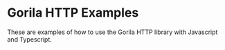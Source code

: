 # Gorila HTTP Examples

These are examples of how to use the Gorila HTTP library with Javascript and Typescript.
